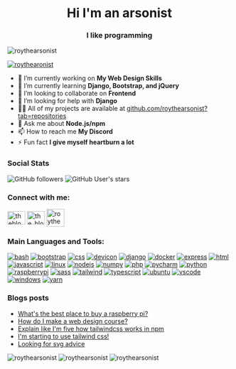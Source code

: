 <h1 align="center">Hi I'm an arsonist</h1>

<h3 align="center">I like programming</h3>

![roythearsonist](https://komarev.com/ghpvc/?username=roythearsonist&label=Profile%20views&color=0e75b6&style=flat)

[![roythearonist](https://github-profile-trophy.vercel.app/?username=roythearsonist&theme=discord)](https://github.com/ryo-ma/github-profile-trophy)

- 🔭 I’m currently working on **My Web Design Skills**
- 🌱 I’m currently learning **Django, Bootstrap, and jQuery**
- 👯 I’m looking to collaborate on **Frontend**
- 🤝 I’m looking for help with **Django**
- 👨‍💻 All of my projects are available at [github.com/roythearsonist?tab=repositories](https://github.com/roythearsonist?tab=repositories)
- 💬 Ask me about **Node.js/npm**
- 📫 How to reach me **My Discord**
- ⚡ Fun fact **I give myself heartburn a lot**

### Social Stats

![GitHub followers](https://img.shields.io/github/followers/roythearsonist?label=Loyal%20Fans&style=social)
![GitHub User's stars](https://img.shields.io/github/stars/roythearsonist?label=User%20Stars&style=social)

### Connect with me:

<a href="https://dev.to/theblobscp" target="blank"><img align="center" src="https://cdn.jsdelivr.net/npm/simple-icons@3.0.1/icons/dev-dot-to.svg" alt="theblobscp" height="30" width="40" /></a>
<a href="https://twitter.com/the_blob_scp" target="blank"><img align="center" src="https://raw.githubusercontent.com/rahuldkjain/github-profile-readme-generator/master/src/images/icons/Social/twitter.svg" alt="the_blob_scp" height="30" width="40" /></a>
<a href='https://discord.com/users/718291524130963550' target='_blank'><img align="center" src="icons/discord.svg" alt="roythearsonist" height="40" width="40"></a>

### Main Languages and Tools:

[![bash](icons/bash.svg)](https://www.gnu.org/software/bash/)
[![bootstrap](icons/bootstrap.svg)](https://getbootstrap.com)
[![css](icons/css.svg)](https://www.w3schools.com/css/)
[![devicon](icons/devicon.svg)](https://devicon.dev)
[![django](icons/django.svg)](https://www.djangoproject.com/)
[![docker](icons/docker.svg)](https://www.docker.com/)
[![express](icons/express.svg)](https://expressjs.com)
[![html](icons/html.svg)](https://www.w3.org/html/)
[![javascript](icons/javascript.svg)](https://developer.mozilla.org/en-US/docs/Web/JavaScript)
[![linux](icons/linux.svg)](https://www.linux.org/)
[![nodejs](icons/nodejs.svg)](https://nodejs.org)
[![numpy](icons/numpy.svg)](https://numpy.org)
[![php](icons/php.svg)](https://www.php.net/)
[![pycharm](icons/pycharm.svg)](https://www.jetbrains.com/pycharm/)
[![python](icons/python.svg)](https://www.python.org)
[![raspberrypi](icons/raspberrypi.svg)](https://raspberrypi.org)
[![sass](icons/sass.svg)](https://sass-lang.com)
[![tailwind](icons/tailwind.svg)](https://tailwindcss.com/)
[![typescript](icons/typescript.svg)](https://www.typescriptlang.org/)
[![ubuntu](icons/ubuntu.svg)](https://www.ubuntu.org)
[![vscode](icons/vscode.svg)](https://code.visualstudio.com/)
[![windows](icons/windows.svg)](https://www.microsoft.com/en-us/windows)
[![yarn](icons/yarn.svg)](https://yarnpkg.com)

### Blogs posts

<!-- BLOG-POST-LIST:START -->
- [What&#39;s the best place to buy a raspberry pi?](https://dev.to/theblobscp/what-s-the-best-place-to-buy-a-raspberry-pi-33fc)
- [How do I make a web design course?](https://dev.to/theblobscp/how-do-i-make-a-web-design-course-3id8)
- [Explain like I&#39;m five how tailwindcss works in npm](https://dev.to/theblobscp/explain-like-i-m-five-how-tailwindcss-works-in-npm-4g7f)
- [I&#39;m starting to use tailwind css!](https://dev.to/theblobscp/i-m-starting-to-use-tailwind-css-2nfp)
- [Looking for svg advice](https://dev.to/theblobscp/looking-for-svg-advice-3cn9)
<!-- BLOG-POST-LIST:END -->

![roythearsonist](https://github-readme-stats.vercel.app/api/top-langs?username=roythearsonist&show_icons=true&locale=en&layout=compact&theme=vue-dark)
![roythearsonist](https://github-readme-stats.vercel.app/api?username=roythearsonist&show_icons=true&locale=en&theme=vue-dark)
![roythearsonist](https://github-readme-streak-stats.herokuapp.com/?user=roythearsonist&theme=vue-dark)
